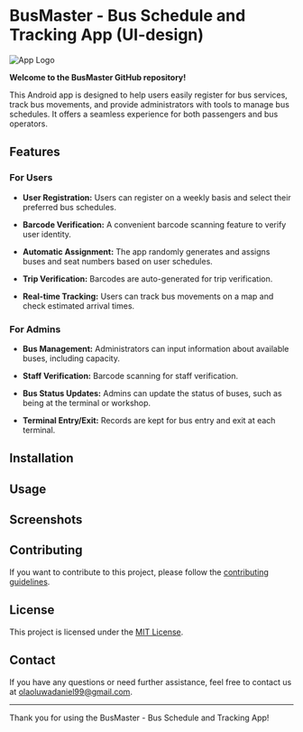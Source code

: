 
# BusMaster - Bus Schedule and Tracking App (UI-design) 

![App Logo](https://encrypted-tbn0.gstatic.com/images?q=tbn:ANd9GcQInJnKASaUGtonXkym8EcDcpRy9uI0V88xgA&usqp=CAU) 

**Welcome to the BusMaster GitHub repository!**

This Android app is designed to help users easily register for bus services, track bus movements, and provide administrators with tools to manage bus schedules. It offers a seamless experience for both passengers and bus operators.

## Features

### For Users
- **User Registration:** Users can register on a weekly basis and select their preferred bus schedules.

- **Barcode Verification:** A convenient barcode scanning feature to verify user identity.

- **Automatic Assignment:** The app randomly generates and assigns buses and seat numbers based on user schedules.

- **Trip Verification:** Barcodes are auto-generated for trip verification.

- **Real-time Tracking:** Users can track bus movements on a map and check estimated arrival times.

### For Admins
- **Bus Management:** Administrators can input information about available buses, including capacity.

- **Staff Verification:** Barcode scanning for staff verification.

- **Bus Status Updates:** Admins can update the status of buses, such as being at the terminal or workshop.

- **Terminal Entry/Exit:** Records are kept for bus entry and exit at each terminal.

## Installation

<!-- Provide instructions on how to install the app, dependencies, and setup -->

## Usage

<!-- Instructions on how to use the app for both users and admins -->

## Screenshots

<!-- You can include screenshots of the app to give users a visual preview -->

## Contributing

If you want to contribute to this project, please follow the [contributing guidelines](CONTRIBUTING.md).

## License

This project is licensed under the [MIT License](LICENSE).

## Contact

If you have any questions or need further assistance, feel free to contact us at olaoluwadaniel99@gmail.com.

<!-- Additional contact or support information can be provided here -->

---

Thank you for using the BusMaster - Bus Schedule and Tracking App!
